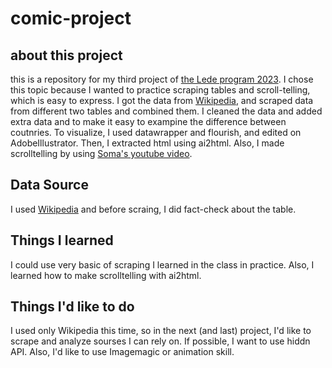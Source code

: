 # comic-project
## about this project
this is a repository for my third project of [the Lede program 2023](https://ledeprogram.com/).
I chose this topic because I wanted to practice scraping tables and scroll-telling, which is easy to express.
I got the data from [Wikipedia](https://en.wikipedia.org/wiki/List_of_best-selling_comic_series), and scraped data from different two tables and combined them. I cleaned the data and added extra data and to make it easy to exampine the difference between coutnries.
To visualize, I used datawrapper and flourish, and edited on AdobeIllustrator. Then, I extracted html using ai2html. Also, I made scrolltelling by using [Soma's youtube video](https://www.youtube.com/watch?v=hZ1g7d5BPYQ).

## Data Source
I used [Wikipedia](https://en.wikipedia.org/wiki/List_of_best-selling_comic_series) and before scraing, I did fact-check about the table.

## Things I learned
I could use very basic of scraping I learned in the class in practice. Also, I learned how to make scrolltelling with ai2html.

## Things I'd like to do
I used only Wikipedia this time, so in the next (and last) project, I'd like to scrape and analyze sourses I can rely on. If possible, I want to use hiddn API. Also, I'd like to use Imagemagic or animation skill.

